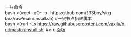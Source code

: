 一些命令 <br>
bash <(wget -qO- -o- https:github.com/233boy/sing-box/raw/main/install.sh)         #一键节点搭建脚本<br>
bash <(curl -Ls https://raw.githubusercontent.com/vaxilu/x-ui/master/install.sh)   #x-ui面板
